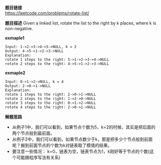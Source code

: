 **题目链接**   
https://leetcode.com/problems/rotate-list/

**题目描述**
Given a linked list, rotate the list to the right by k places, where k is non-negative.

**exmaple1**
```
Input: 1->2->3->4->5->NULL, k = 2  
Output: 4->5->1->2->3->NULL  
Explanation:  
rotate 1 steps to the right: 5->1->2->3->4->NULL  
rotate 2 steps to the right: 4->5->1->2->3->NULL  
```
**exmaple2** 
```
Input: 0->1->2->NULL, k = 4  
Output: 2->0->1->NULL  
Explanation:  
rotate 1 steps to the right: 2->0->1->NULL  
rotate 2 steps to the right: 1->2->0->NULL  
rotate 3 steps to the right: 0->1->2->NULL  
rotate 4 steps to the right: 2->0->1->NULL  
```
**解题思路**

* 从例子1中，我们可以看到，如果节点个数为5，k=2的时候，其实是把后面的两个节点般到最前面。
* 从例子2中，我们可以看到，如果节点数少于k，那是把多少个节点般到前面呢？搬到前面节点的个数为k对链表取了模值的结果。
* 要注意一些情况： k=0，链表为空，链表节点为1，k刚好等于节点的个数(这个可能跟程序写法有关系)
